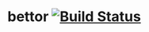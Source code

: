 # bettor [![Build Status](https://github.com/layereight/bettor/actions/workflows/main.yml/badge.svg)](https://github.com/layereight/bettor/actions)

